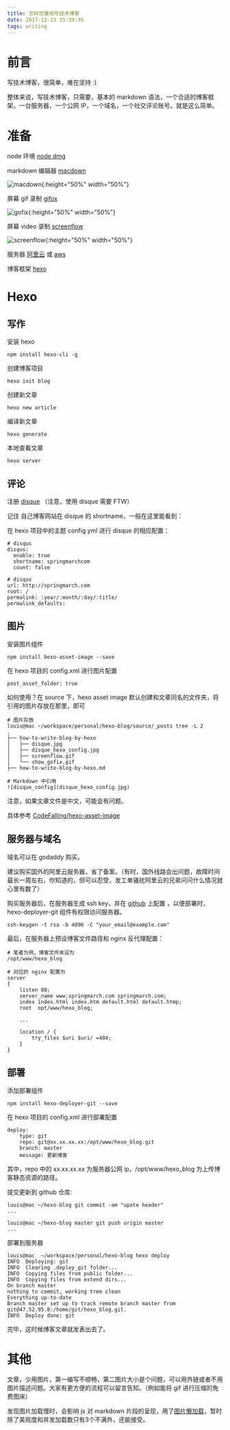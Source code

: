 ```yaml
---
title: 怎样优雅地写技术博客
date: 2017-12-13 15:39:35
tags: writing
---
```


# 前言

写技术博客，很简单，难在坚持 :)

整体来说，写技术博客，只需要，基本的 markdown 语法，一个合适的博客框架，一台服务器，一个公网 IP，一个域名，一个社交评论账号。就是这么简单。

# 准备

node 环境 [node dmg](https://nodejs.org/en/download/)

markdown 编辑器 [macdown](https://macdown.uranusjr.com/)

![macdown](https://macdown.uranusjr.com/static/images/macdown-demo.png){:height="50%" width="50%"}

屏幕 gif 录制 [gifox](https://gifox.io/)

![gofix](https://gifox.io/image/free-selection@2x.jpg){:height="50%" width="50%"}

屏幕 video 录制 [screenflow](https://www.telestream.net/screenflow/)

![screenflow](http://soft.macx.cn/upload/softicon1/201211301376.jpg){:height="50%" width="50%"}

服务器 [阿里云](https://www.aliyun.com/product/ecs) 或 [aws](https://aws.amazon.com/ecs)

博客框架 [hexo](https://hexo.io)

# Hexo

## 写作

安装 hexo

```
npm install hexo-cli -g
```

创建博客项目

```
hexo init blog
```

创建新文章

```
hexo new article
```

编译新文章

```
hexo generate
```

本地查看文章

```
hexo server
```
	
## 评论


注册 [disque](https://disqus.com/) （注意，使用 disque 需要 FTW）
	
记住 自己博客网站在 disque 的 shortname，一般在这里能看到：

在 hexo 项目中的主题 config.yml 进行 disque 的相应配置：

```
# disqus
disqus:
  enable: true
  shortname: springmarchcom
  count: false

# disqus
url: http://springmarch.com
root: /
permalink: :year/:month/:day/:title/
permalink_defaults:
```

## 图片

安装图片组件

```
npm install hexo-asset-image --save
```

在 hexo 项目的 config.xml 进行图片配置

```
post_asset_folder: true
```

如何使用？在 source 下，hexo asset image 默认创建和文章同名的文件夹，将引用的图片存放在那里，即可

```
# 图片存放
louis@mac ~/workspace/personal/hexo-blog/source/_posts tree -L 2
.
├── how-to-write-blog-by-hexo
│   ├── disque.jpg
│   ├── disque_hexo_config.jpg
│   ├── screenflow.gif
│   └── show_gofix.gif
├── how-to-write-blog-by-hexo.md

# Markdown 中引用
![disque_config](disque_hexo_config.jpg)
```

注意，如果文章文件是中文，可能会有问题。

具体参考 [CodeFalling/hexo-asset-image](https://github.com/CodeFalling/hexo-asset-image)

## 服务器与域名

域名可以在 godaddy 购买。

建议购买国外的阿里云服务器，省了备案。（有时，国外线路会出问题，故障时间最长一周左右，你知道的，但可以忍受，发工单骚扰阿里云的兄弟问问什么情况就心里有数了）

购买服务器后，在服务器生成 ssh key，并在 [github](https://github.com/settings/keys) 上配置 ，以便部署时，hexo-deployer-git 组件有权限访问服务器。

```
ssh-keygen -t rsa -b 4096 -C "your_email@example.com"
```

最后，在服务器上预设博客文件路径和 nginx 反代理配置：

```
# 笔者为例，博客文件夹设为
/opt/www/hexo_blog

# 对应的 nginx 配置为
server
{
    listen 80;
    server_name www.springmarch.com springmarch.com;
    index index.html index.htm default.html default.htmp;
    root  opt/www/hexo_blog;

    ...

    location / {
        try_files $uri $uri/ =404;
    }
}
```

## 部署

添加部署组件

```
npm install hexo-deployer-git --save
```

在 hexo 项目的 config.xml 进行部署配置

```
deploy:
    type: git
    repo: git@xx.xx.xx.xx:/opt/www/hexo_blog.git
    branch: master           
    message: 更新博客
```

其中，repo 中的 xx.xx.xx.xx 为服务器公网 ip，/opt/www/hexo_blog 为上传博客静态资源的路径。

提交更新到 github 仓库:

```
louis@mac ~/hexo-blog git commit -am "upate header"
...
 
louis@mac ~/hexo-blog master git push origin master
...
```
   
部署到服务器 

```
louis@mac  ~/workspace/personal/hexo-blog hexo deploy
INFO  Deploying: git
INFO  Clearing .deploy_git folder...
INFO  Copying files from public folder...
INFO  Copying files from extend dirs...
On branch master
nothing to commit, working tree clean
Everything up-to-date
Branch master set up to track remote branch master from git@47.52.95.8:/home/git/hexo_blog.git.
INFO  Deploy done: git
```

完毕，这时候博客文章就发表出去了。


# 其他

文章，少用图片，第一编写不顺畅，第二图片大小是个问题，可以用外链或者不用图片描述问题。大家有更方便的流程可以留言告知。（例如能将 gif 进行压缩的免费图床）

发现图片加载慢时，会影响 js 对 markdown 片段的呈现，用了[图片懒加载](https://www.npmjs.com/package/hexo-lazyload-image)，暂时除了美观度和并发加载数只有3个不满外，还能接受。
